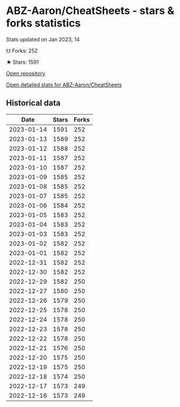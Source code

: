 # ABZ-Aaron/CheatSheets - stars & forks statistics

Stats updated on Jan 2023, 14

☋ Forks: 252

★ Stars: 1591

[Open repository](https://github.com/ABZ-Aaron/CheatSheets)

[Open detailed stats for ABZ-Aaron/CheatSheets](https://reviewgithub.com/rep/ABZ-Aaron/CheatSheets)

## Historical data
| Date | Stars | Forks |
|------|-------|-------|
| 2023-01-14 | 1591 | 252 | 
| 2023-01-13 | 1589 | 252 | 
| 2023-01-12 | 1588 | 252 | 
| 2023-01-11 | 1587 | 252 | 
| 2023-01-10 | 1587 | 252 | 
| 2023-01-09 | 1585 | 252 | 
| 2023-01-08 | 1585 | 252 | 
| 2023-01-07 | 1585 | 252 | 
| 2023-01-06 | 1584 | 252 | 
| 2023-01-05 | 1583 | 252 | 
| 2023-01-04 | 1583 | 252 | 
| 2023-01-03 | 1583 | 252 | 
| 2023-01-02 | 1582 | 252 | 
| 2023-01-01 | 1582 | 252 | 
| 2022-12-31 | 1582 | 252 | 
| 2022-12-30 | 1582 | 252 | 
| 2022-12-29 | 1582 | 250 | 
| 2022-12-27 | 1580 | 250 | 
| 2022-12-26 | 1579 | 250 | 
| 2022-12-25 | 1578 | 250 | 
| 2022-12-24 | 1578 | 250 | 
| 2022-12-23 | 1578 | 250 | 
| 2022-12-22 | 1578 | 250 | 
| 2022-12-21 | 1576 | 250 | 
| 2022-12-20 | 1575 | 250 | 
| 2022-12-19 | 1575 | 250 | 
| 2022-12-18 | 1574 | 250 | 
| 2022-12-17 | 1573 | 249 | 
| 2022-12-16 | 1573 | 249 | 

